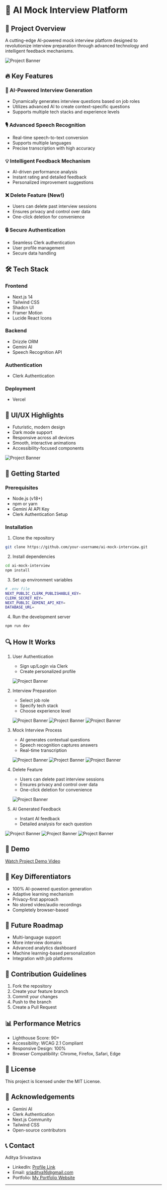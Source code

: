 # 🚀 AI Mock Interview Platform

## 🌟 Project Overview

A cutting-edge AI-powered mock interview platform designed to revolutionize interview preparation through advanced technology and intelligent feedback mechanisms.

![Project Banner](Banner.png)

## 🔥 Key Features

### 🤖 AI-Powered Interview Generation
- Dynamically generates interview questions based on job roles
- Utilizes advanced AI to create context-specific questions
- Supports multiple tech stacks and experience levels

### 🎙️ Advanced Speech Recognition
- Real-time speech-to-text conversion
- Supports multiple languages
- Precise transcription with high accuracy

### 💡 Intelligent Feedback Mechanism
- AI-driven performance analysis
- Instant rating and detailed feedback
- Personalized improvement suggestions

### ❌ Delete Feature (New!)
- Users can delete past interview sessions
- Ensures privacy and control over data
- One-click deletion for convenience

### 🔒 Secure Authentication
- Seamless Clerk authentication
- User profile management
- Secure data handling

## 🛠 Tech Stack

### Frontend
- Next.js 14
- Tailwind CSS
- Shadcn UI
- Framer Motion
- Lucide React Icons

### Backend
- Drizzle ORM
- Gemini AI
- Speech Recognition API

### Authentication
- Clerk Authentication

### Deployment
- Vercel

## 🌈 UI/UX Highlights

- Futuristic, modern design
- Dark mode support
- Responsive across all devices
- Smooth, interactive animations
- Accessibility-focused components

![Project Banner](ai-mock-excalidraw.png)

## 🚀 Getting Started

### Prerequisites
- Node.js (v18+)
- npm or yarn
- Gemini AI API Key
- Clerk Authentication Setup

### Installation

1. Clone the repository
```bash
git clone https://github.com/your-username/ai-mock-interview.git
```

2. Install dependencies
```bash
cd ai-mock-interview
npm install
```

3. Set up environment variables
```bash
# .env file
NEXT_PUBLIC_CLERK_PUBLISHABLE_KEY=
CLERK_SECRET_KEY=
NEXT_PUBLIC_GEMINI_API_KEY=
DATABASE_URL=
```

4. Run the development server
```bash
npm run dev
```

## 🔍 How It Works

1. User Authentication
   - Sign up/Login via Clerk
   - Create personalized profile

   ![Project Banner](auth.png)

2. Interview Preparation
   - Select job role
   - Specify tech stack
   - Choose experience level

   ![Project Banner](dashboard-new.png)
   ![Project Banner](add-details.png)
   ![Project Banner](ques.png)

3. Mock Interview Process
   - AI generates contextual questions
   - Speech recognition captures answers
   - Real-time transcription
   
   ![Project Banner](ques-section.png)
   ![Project Banner](record.png)
   ![Project Banner](edit.png)

4. Delete Feature
   - Users can delete past interview sessions
   - Ensures privacy and control over data
   - One-click deletion for convenience
  
   ![Project Banner](del.png)
  
5. AI Generated Feedback
   - Instant AI feedback
   - Detailed analysis for each question
  
  ![Project Banner](feedback.png)
  ![Project Banner](feedback-rating.png)
  ![Project Banner](feedback-rating-2.png)

## 🎥 Demo

[Watch Project Demo Video](link_to_demo_video)

## 🌟 Key Differentiators

- 100% AI-powered question generation
- Adaptive learning mechanism
- Privacy-first approach
- No stored video/audio recordings
- Completely browser-based

## 🔮 Future Roadmap

- Multi-language support
- More interview domains
- Advanced analytics dashboard
- Machine learning-based personalization
- Integration with job platforms

## 🤝 Contribution Guidelines

1. Fork the repository
2. Create your feature branch
3. Commit your changes
4. Push to the branch
5. Create a Pull Request

## 📊 Performance Metrics

- Lighthouse Score: 90+
- Accessibility: WCAG 2.1 Compliant
- Responsive Design: 100%
- Browser Compatibility: Chrome, Firefox, Safari, Edge

## 📜 License

This project is licensed under the MIT License.

## 🙌 Acknowledgements

- Gemini AI
- Clerk Authentication
- Next.js Community
- Tailwind CSS
- Open-source contributors

## 📞 Contact

Aditya Srivastava
- LinkedIn: [Profile Link](https://www.linkedin.com/in/aditya-srivastava-12476524a/)
- Email: sriaditya16@gmail.com
- Portfolio: [My Portfolio Website](https://adi1816.github.io/AdiInYourHeart/)
---

